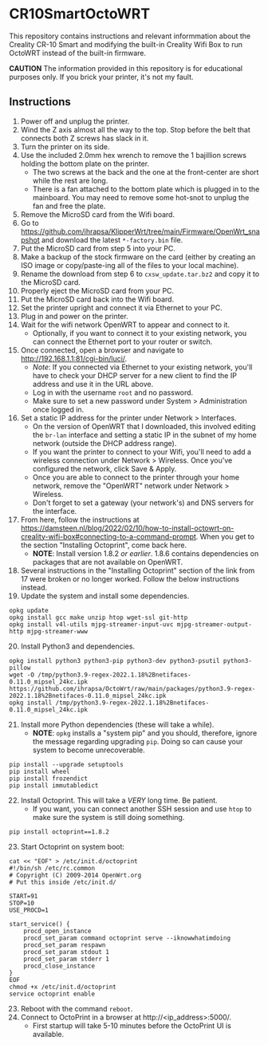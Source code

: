 # CR10SmartOctoWRT

This repository contains instructions and relevant informmation about the Creality CR-10 Smart and modifying the built-in Creality Wifi Box to run OctoWRT instead of the built-in firmware.

**CAUTION** The information provided in this repository is for educational purposes only. If you brick your printer, it's not my fault.

## Instructions

1. Power off and unplug the printer.
2. Wind the Z axis almost all the way to the top. Stop before the belt that connects both Z screws has slack in it.
3. Turn the printer on its side.
4. Use the included 2.0mm hex wrench to remove the 1 bajillion screws holding the bottom plate on the printer.
   - The two screws at the back and the one at the front-center are short while the rest are long.
   - There is a fan attached to the bottom plate which is plugged in to the mainboard. You may need to remove some hot-snot to unplug the fan and free the plate.
5. Remove the MicroSD card from the Wifi board.
6. Go to https://github.com/ihrapsa/KlipperWrt/tree/main/Firmware/OpenWrt_snapshot and download the latest `*-factory.bin` file.
7. Put the MicroSD card from step 5 into your PC.
8. Make a backup of the stock firmware on the card (either by creating an ISO image or copy/paste-ing all of the files to your local machine).
9. Rename the download from step 6 to `cxsw_update.tar.bz2` and copy it to the MicroSD card.
10. Properly eject the MicroSD card from your PC.
11. Put the MicroSD card back into the Wifi board.
12. Set the printer upright and connect it via Ethernet to your PC.
13. Plug in and power on the printer.
14. Wait for the wifi network OpenWRT to appear and connect to it.
    - Optionally, if you want to connect it to your existing network, you can connect the Ethernet port to your router or switch.
15. Once connected, open a browser and navigate to http://192.168.1.1:81/cgi-bin/luci/.
    - *Note*: If you connected via Ethernet to your existing network, you'll have to check your DHCP server for a new client to find the IP address and use it in the URL above.
    - Log in with the username `root` and no password.
    - Make sure to set a new password under System > Administration once logged in.
16. Set a static IP address for the printer under Network > Interfaces.
    - On the version of OpenWRT that I downloaded, this involved editing the `br-lan` interface and setting a static IP in the subnet of my home network (outside the DHCP address range).
    - If you want the printer to connect to your Wifi, you'll need to add a wireless connection under Network > Wireless. Once you've configured the network, click Save & Apply.
    - Once you are able to connect to the printer through your home network, remove the "OpenWRT" network under Network > Wireless.
    - Don't forget to set a gateway (your network's) and DNS servers for the interface.
17. From here, follow the instructions at https://damsteen.nl/blog/2022/02/10/how-to-install-octowrt-on-creality-wifi-box#connecting-to-a-command-prompt. When you get to the section "Installing Octoprint", come back here.
    - **NOTE**: Install version 1.8.2 *or earlier*. 1.8.6 contains dependencies on packages that are not available on OpenWRT.
18. Several instructions in the "Installing Octoprint" section of the link from 17 were broken or no longer worked. Follow the below instructions instead.
19. Update the system and install some dependencies.
```
opkg update
opkg install gcc make unzip htop wget-ssl git-http
opkg install v4l-utils mjpg-streamer-input-uvc mjpg-streamer-output-http mjpg-streamer-www
```
20. Install Python3 and dependencies.
```
opkg install python3 python3-pip python3-dev python3-psutil python3-pillow
wget -O /tmp/python3.9-regex-2022.1.18%2Bnetifaces-0.11.0_mipsel_24kc.ipk https://github.com/ihrapsa/OctoWrt/raw/main/packages/python3.9-regex-2022.1.18%2Bnetifaces-0.11.0_mipsel_24kc.ipk
opkg install /tmp/python3.9-regex-2022.1.18%2Bnetifaces-0.11.0_mipsel_24kc.ipk
```
21. Install more Python dependencies (these will take a while).
    - **NOTE**: `opkg` installs a "system pip" and you should, therefore, ignore the message regarding upgrading `pip`. Doing so can cause your system to become unrecoverable.
```
pip install --upgrade setuptools
pip install wheel
pip install frozendict
pip install immutabledict
```
22. Install Octoprint. This will take a *VERY* long time. Be patient.
    - If you want, you can connect another SSH session and use `htop` to make sure the system is still doing something.
```
pip install octoprint==1.8.2
```
23. Start Octoprint on system boot:
```
cat << "EOF" > /etc/init.d/octoprint
#!/bin/sh /etc/rc.common
# Copyright (C) 2009-2014 OpenWrt.org
# Put this inside /etc/init.d/

START=91
STOP=10
USE_PROCD=1

start_service() {
    procd_open_instance
    procd_set_param command octoprint serve --iknowwhatimdoing
    procd_set_param respawn
    procd_set_param stdout 1
    procd_set_param stderr 1
    procd_close_instance
}
EOF
chmod +x /etc/init.d/octoprint
service octoprint enable
```
23. Reboot with the command `reboot`.
24. Connect to OctoPrint in a browser at http://<ip_address>:5000/.
    - First startup will take 5-10 minutes before the OctoPrint UI is available.
